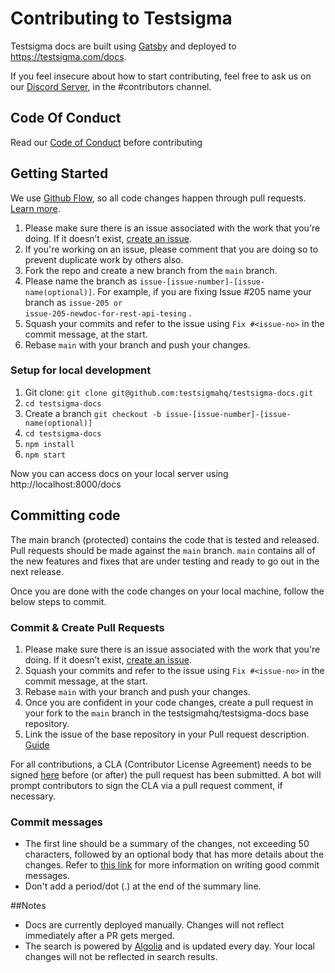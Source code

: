 # Contributing to Testsigma

Testsigma docs are built using [Gatsby](https://www.gatsbyjs.com/) and deployed to https://testsigma.com/docs.

If you feel insecure about how to start contributing, feel free to ask us on our [Discord Server](https://discord.com/invite/5caWS7R6QX), in the #contributors channel. 


## **Code Of Conduct**
Read our [Code of Conduct](CODE_OF_CONDUCT.md) before contributing

## **Getting Started** 

We use [Github Flow](https://guides.github.com/introduction/flow/index.html), so all code changes happen through pull requests. [Learn more](https://blog.scottlowe.org/2015/01/27/using-fork-branch-git-workflow/). 

 1. Please make sure there is an issue associated with the work that you're doing. If it doesn’t exist, [create an issue](https://github.com/testsigmahq/testsigma-docs/issues/new/choose).
 2. If you're working on an issue, please comment that you are doing so to prevent duplicate work by others also.
 3. Fork the repo and create a new branch from the <code>main</code> branch.
 4. Please name the branch as <code>issue-[issue-number]-[issue-name(optional)]</code>. For example, if you are fixing Issue #205 name your branch as <code>issue-205 or  issue-205-newdoc-for-rest-api-tesing</code> .
 6. Squash your commits and refer to the issue using `Fix #<issue-no>` in the commit message, at the start.
 7. Rebase <code>main</code> with your branch and push your changes.

### **Setup for local development**

 1. Git clone:  `git clone git@github.com:testsigmahq/testsigma-docs.git`
 2. `cd testsigma-docs`
 3. Create a branch `git checkout -b issue-[issue-number]-[issue-name(optional)]`
 4. `cd testsigma-docs`
 5. `npm install`
 6. `npm start `

Now you can access docs on your local server using http://localhost:8000/docs

## **Committing code**

The main branch (protected) contains the code that is tested and released. 
Pull requests should be made against the <code>main</code> branch. <code>main</code> contains all of the new features and fixes that are under testing and ready to go out in the next release.

Once you are done with the code changes on your local machine, follow the below steps to commit.

### **Commit & Create Pull Requests**

1. Please make sure there is an issue associated with the work that you're doing. If it doesn’t exist, [create an issue](https://github.com/testsigmahq/testsigma-docs/issues/new/choose).
2. Squash your commits and refer to the issue using `Fix #<issue-no>` in the commit message, at the start.
3. Rebase <code>main</code> with your branch and push your changes.
4. Once you are confident in your code changes, create a pull request in your fork to the <code>main</code> branch in the testsigmahq/testsigma-docs base repository.
5. Link the issue of the base repository in your Pull request description. [Guide](https://docs.github.com/en/free-pro-team@latest/github/managing-your-work-on-github/linking-a-pull-request-to-an-issue)

For all contributions, a CLA (Contributor License Agreement) needs to be signed [here](https://cla-assistant.io/testsigmahq/testsigma-docs) before (or after) the pull request has been submitted. A bot will prompt contributors to sign the CLA via a pull request comment, if necessary.

### **Commit messages**

- The first line should be a summary of the changes, not exceeding 50 characters, followed   by an optional body that has more details about the changes. Refer to [this link](https://github.com/erlang/otp/wiki/writing-good-commit-messages) for more information on writing good commit messages.
- Don't add a period/dot (.) at the end of the summary line.

##Notes
- Docs are currently deployed manually. Changes will not reflect immediately after a PR gets merged. 
- The search is powered by [Algolia](https://www.algolia.com/) and is updated every day. Your local changes will not be reflected in search results.
